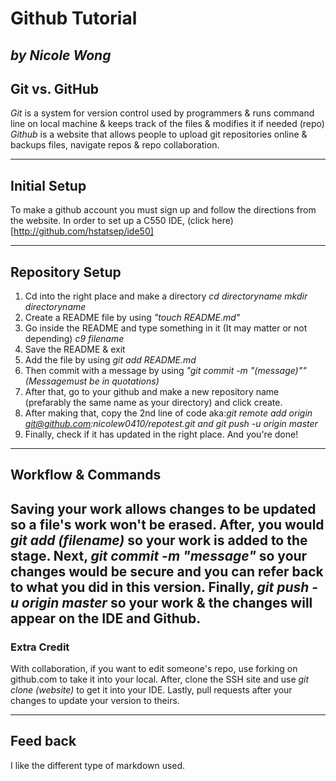 # Github Tutorial 

_by Nicole Wong_
---
## Git vs. GitHub
_Git_ is a system for version control used by programmers & runs command line on local machine & keeps track of the files & modifies it if needed (repo) 
_Github_ is a website that allows people to upload git repositories online & backups files, navigate repos & repo collaboration.

---
## Initial Setup
To make a github account you must sign up and follow the directions from the website.
In order to set up a C550 IDE, (click here) [http://github.com/hstatsep/ide50]

---
## Repository Setup

1. Cd into the right place and make a directory _cd directoryname_ _mkdir directoryname_
2. Create a README file by using _"touch README.md"_
3. Go inside the README and type something in it (It may matter or not depending) _c9 filename_
4. Save the README & exit 
5. Add the file by using _git add README.md_
6. Then commit with a message by using _"git commit -m "(message)""(Messagemust be in quotations)_
7. After that, go to your github and make a new repository name (prefarably the same name as your directory) and click create.
8. After making that, copy the 2nd line of code aka:_git remote add origin git@github.com:nicolew0410/repotest.git and git push -u origin master_
9. Finally, check if it has updated in the right place. And you're done!

---
## Workflow & Commands
Saving your work allows changes to be updated so a file's work won't be erased.
After, you would _git add (filename)_ so your work is added to the stage.
Next,  _git commit -m "message"_ so your changes would be secure and you can refer back to what you did in this version. 
Finally, _git push -u origin master_ so your work & the changes will appear on the IDE and Github.
---
### Extra Credit
With collaboration, if you want to edit someone's repo, use forking on github.com to take it into your local. After, clone the SSH site and use _git clone (website)_ to get it into your IDE. Lastly, pull requests after your changes to update your version to theirs.

---
## Feed back 
I like the different type of markdown used. 